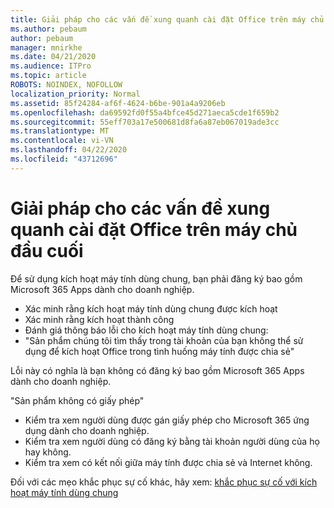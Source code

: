```yaml
---
title: Giải pháp cho các vấn đề xung quanh cài đặt Office trên máy chủ đầu cuối
ms.author: pebaum
author: pebaum
manager: mnirkhe
ms.date: 04/21/2020
ms.audience: ITPro
ms.topic: article
ROBOTS: NOINDEX, NOFOLLOW
localization_priority: Normal
ms.assetid: 85f24284-af6f-4624-b6be-901a4a9206eb
ms.openlocfilehash: da69592fd0f55a4bfce45d271aeca5cde1f659b2
ms.sourcegitcommit: 55eff703a17e500681d8fa6a87eb067019ade3cc
ms.translationtype: MT
ms.contentlocale: vi-VN
ms.lasthandoff: 04/22/2020
ms.locfileid: "43712696"
---
```

# <a name="solutions-for-issues-around-installing-office-on-a-terminal-server"></a>Giải pháp cho các vấn đề xung quanh cài đặt Office trên máy chủ đầu cuối

Để sử dụng kích hoạt máy tính dùng chung, bạn phải đăng ký bao gồm Microsoft 365 Apps dành cho doanh nghiệp.
  
- Xác minh rằng kích hoạt máy tính dùng chung được kích hoạt
- Xác minh rằng kích hoạt thành công
- Đánh giá thông báo lỗi cho kích hoạt máy tính dùng chung:
- "Sản phẩm chúng tôi tìm thấy trong tài khoản của bạn không thể sử dụng để kích hoạt Office trong tình huống máy tính được chia sẻ"
  
Lỗi này có nghĩa là bạn không có đăng ký bao gồm Microsoft 365 Apps dành cho doanh nghiệp.

"Sản phẩm không có giấy phép"

- Kiểm tra xem người dùng được gán giấy phép cho Microsoft 365 ứng dụng dành cho doanh nghiệp.
- Kiểm tra xem người dùng có đăng ký bằng tài khoản người dùng của họ hay không.
- Kiểm tra xem có kết nối giữa máy tính được chia sẻ và Internet không.

Đối với các mẹo khắc phục sự cố khác, hãy xem: [khắc phục sự cố với kích hoạt máy tính dùng chung](https://docs.microsoft.com/DeployOffice/troubleshoot-issues-with-shared-computer-activation-for-office-365-proplus)